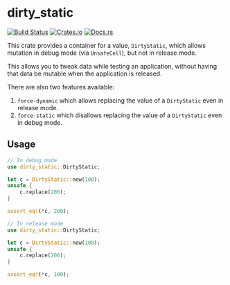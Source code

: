 # dirty_static

[![Build Status](https://travis-ci.org/mistodon/dirty_static.svg?branch=master)](https://travis-ci.org/mistodon/dirty_static)
[![Crates.io](https://img.shields.io/crates/v/dirty_static.svg)](https://crates.io/crates/dirty_static)
[![Docs.rs](https://docs.rs/dirty_static/badge.svg)](https://docs.rs/dirty_static/0.1.0/dirty_static/)

This crate provides a container for a value, `DirtyStatic`, which
allows mutation in debug mode (via `UnsafeCell`), but not in
release mode.

This allows you to tweak data while testing an application,
without having that data be mutable when the application is
released.

There are also two features available:

1. `force-dynamic` which allows replacing the value of a
    `DirtyStatic` even in release mode.
2. `force-static` which disallows replacing the value of a
    `DirtyStatic` even in debug mode.

## Usage

```rust
// In debug mode
use dirty_static::DirtyStatic;

let c = DirtyStatic::new(100);
unsafe {
    c.replace(200);
}

assert_eq!(*c, 200);
```

```rust
// In release mode
use dirty_static::DirtyStatic;

let c = DirtyStatic::new(100);
unsafe {
    c.replace(200);
}

assert_eq!(*c, 100);
```
